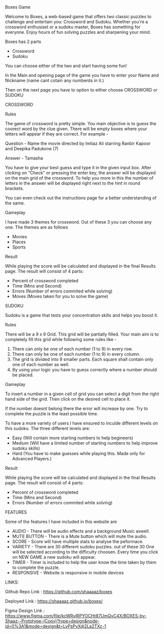 Boxes Game

Welcome to Boxes, a web-based game that offers two classic puzzles to challenge and entertain you: Crossword and Sudoku. Whether you're a crossword enthusiast or a sudoku master, Boxes has something for everyone. Enjoy hours of fun solving puzzles and sharpening your mind.

Boxes has 2 parts 
- Crossword 
- Sudoku

You can choose either of the two and start having some fun!

In the Main and opening page of the game you have to enter your Name and Nickname (name cant cotain any numberds in it.)

Then on the next page you have to option to either choose CROSSWORD or SUDOKU



CROSSWORD

Rules

The game of crossword is pretty simple. You main objective is to guess the coorect word by the clue given. There will be empty boxes where your letters will appear if they are correct. For example - 

Question - Name the movie directed by Imtiaz Ali starring Ranbir Kapoor and Deepika Padukone (7)

Answer - Tamasha

You have to give your best guess and type it in the given input box. After clicking on "Check" or pressing the enter key, the answer will be displayed on the main grid of the crossword. To help you more in this the number of letters in the answer will be displayed right next to the hint in round brackets.

You can even check out the instructions page for a better understanding of the same.

Gameplay

I have made 3 themes for crossword. Out of these 3 you can choose any one. The themes are as follows 
- Movies
- Places
- Sports

Result

While playing the score will be calculated and displayed in the final Results page. The result will consist of 4 parts:
- Percent of crossword completed
- Time (Mins and Second)
- Errors (Number of errors commited while solving)
- Moves (Moves taken for you to solve the game)



SUDOKU

Sudoku is a game that tests your concentration skills and helps you boost it.

Rules

There will be a 9 x 9 Grid. This  grid will be partially filled. Your main aim is to completely fill this grid while following some rules like - 

1. There can only be one of each number (1 to 9) in every row.
2. There can only be one of each number (1 to 9) in every column.
3. The grid is divided into 9 smaller parts. Each square shall contain only one of each number as well.
4. By using your logic you have to guess correctly where a number should be placed.

Gameplay

To insert a number in a given cell of grid you can select a digit from the right hand side of the grid. Then click on the desired cell to place it. 

If the number doesnt belong there the error will increase by one. Try to complete the puzzle is the least possible time.

To have a more variety of users I have ensured to inculde different levels on this sudoku. The three different levels are:
- Easy (Will contain more starting numbers to help begineers)
- Medium (Will have a limited number of starting numbers to help improve sudoku skills)
- Hard (You have to make guesses while playing this. Made only for Advanced Players.)

Result

While playing the score will be calculated and displayed in the final Results page. The result will consist of 4 parts:
- Percent of crossword completed
- Time (Mins and Second)
- Errors (Number of errors commited while solving)



FEATURES

Some of the features I have included in this website are 
- AUDIO - There will be audio effects and a background Music aswell.
- MUTE BUTTON - There is a Mute button which will mute the audio.
- SCORE - Score will have multiple stats to analyse the peformace.
- VARIETY - There are 30 different sudoku puzzles. out of these 30 One will be selected according to the difficulty choosen. Every time you click on NEW GAME a new sudoku will appear.
- TIMER - Timer is included to help the user know the time taken by them to complete the puzzle.
- RESPONSIVE - Website is responsive in mobile devices




LINKS: 

Github Repo Link : https://github.com/shaaaaz/boxes

Deployed Link : https://shaaaaz.github.io/boxes/

Figma Design Link : https://www.figma.com/file/kcWRvlRPYOCHt87UmQyC4X/BOXES-by-Shaaz--Prototype-(Copy)?type=design&node-id=0%3A1&mode=design&t=LyPsPvXdj2La2TXc-1
